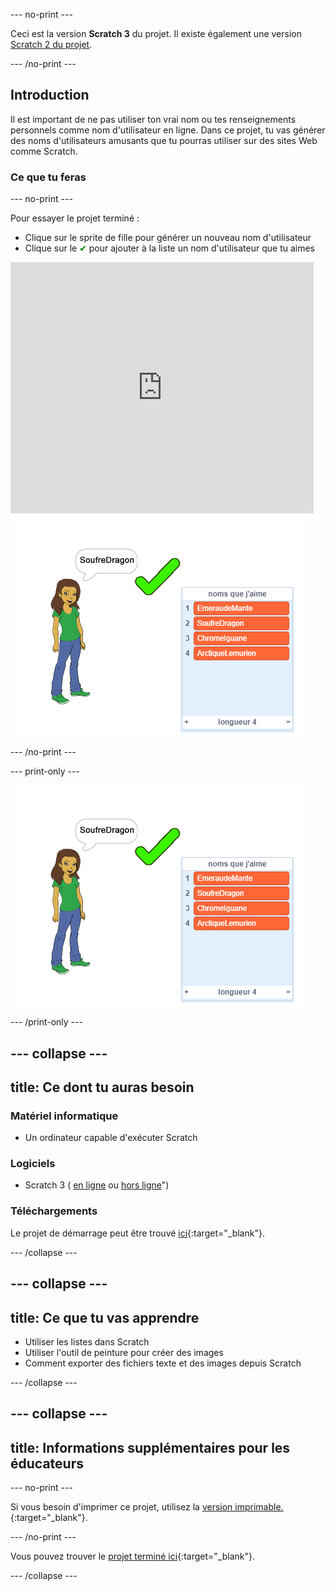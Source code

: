 \--- no-print \---

Ceci est la version **Scratch 3** du projet. Il existe également une version [Scratch 2 du projet](https://projects.raspberrypi.org/en/projects/username-generator-scratch2).

\--- /no-print \---

## Introduction

Il est important de ne pas utiliser ton vrai nom ou tes renseignements personnels comme nom d'utilisateur en ligne. Dans ce projet, tu vas générer des noms d'utilisateurs amusants que tu pourras utiliser sur des sites Web comme Scratch.

### Ce que tu feras

\--- no-print \---

Pour essayer le projet terminé :

- Clique sur le sprite de fille pour générer un nouveau nom d'utilisateur
- Clique sur le <span style="color: green;">✔</span> pour ajouter à la liste un nom d'utilisateur que tu aimes

<div class="scratch-preview">
  <iframe allowtransparency="true" width="485" height="402" src="https://scratch.mit.edu/projects/embed/292974184/?autostart=false" frameborder="0" scrolling="no"></iframe>
  <img src="images/usernames-final.png">
</div>

\--- /no-print \---

\--- print-only \---

![projet terminé](images/usernames-final.png)

\--- /print-only \---

## \--- collapse \---

## title: Ce dont tu auras besoin

### Matériel informatique

- Un ordinateur capable d'exécuter Scratch

### Logiciels

- Scratch 3 ( [en ligne](http://rpf.io/scratchon) ou [hors ligne](http://rpf.io/scratchoff)")

### Téléchargements

Le projet de démarrage peut être trouvé [ici](http://rpf.io/p/fr-FR/username-generator-go){:target="_blank"}.

\--- /collapse \---

## \--- collapse \---

## title: Ce que tu vas apprendre

- Utiliser les listes dans Scratch
- Utiliser l'outil de peinture pour créer des images
- Comment exporter des fichiers texte et des images depuis Scratch

\--- /collapse \---

## \--- collapse \---

## title: Informations supplémentaires pour les éducateurs

\--- no-print \---

Si vous besoin d'imprimer ce projet, utilisez la [ version imprimable. ](https://projects.raspberrypi.org/en/projects/username-generator/print) {:target="_blank"}.

\--- /no-print \---

Vous pouvez trouver le [projet terminé ici](https://rpf.io/p/en/username-generator-get){:target="_blank"}.

\--- /collapse \---